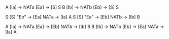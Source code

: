 

A [Ia] -> NATa [Ea] -> [S] S
B [Ib] -> NATb [Eb] -> [S] S

S [S] "Eb" -> [Ea] NATa -> [Ia] A
S [S] "Ea" -> [Eb] NATb -> [Ib] B

A [Ia] -> NATa [Ea] -> [Eb] NATb -> [Ib] B
B [Ib] -> NATb [Eb] -> [Ea] NATa -> [Ia] A

